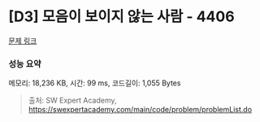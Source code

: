# [D3] 모음이 보이지 않는 사람 - 4406 

[문제 링크](https://swexpertacademy.com/main/code/problem/problemDetail.do?contestProbId=AWNcD_66pUEDFAV8) 

### 성능 요약

메모리: 18,236 KB, 시간: 99 ms, 코드길이: 1,055 Bytes



> 출처: SW Expert Academy, https://swexpertacademy.com/main/code/problem/problemList.do
